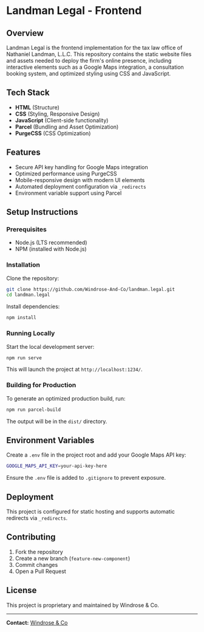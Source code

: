 # Landman Legal - Frontend

## Overview
Landman Legal is the frontend implementation for the tax law office of Nathaniel Landman, L.L.C. This repository contains the static website files and assets needed to deploy the firm's online presence, including interactive elements such as a Google Maps integration, a consultation booking system, and optimized styling using CSS and JavaScript.

## Tech Stack
- **HTML** (Structure)
- **CSS** (Styling, Responsive Design)
- **JavaScript** (Client-side functionality)
- **Parcel** (Bundling and Asset Optimization)
- **PurgeCSS** (CSS Optimization)

## Features
- Secure API key handling for Google Maps integration
- Optimized performance using PurgeCSS
- Mobile-responsive design with modern UI elements
- Automated deployment configuration via `_redirects`
- Environment variable support using Parcel

## Setup Instructions

### Prerequisites
- Node.js (LTS recommended)
- NPM (installed with Node.js)

### Installation
Clone the repository:
```sh
git clone https://github.com/Windrose-And-Co/landman.legal.git
cd landman.legal
```

Install dependencies:
```sh
npm install
```

### Running Locally
Start the local development server:
```sh
npm run serve
```
This will launch the project at `http://localhost:1234/`.

### Building for Production
To generate an optimized production build, run:
```sh
npm run parcel-build
```
The output will be in the `dist/` directory.

## Environment Variables
Create a `.env` file in the project root and add your Google Maps API key:
```sh
GOOGLE_MAPS_API_KEY=your-api-key-here
```
Ensure the `.env` file is added to `.gitignore` to prevent exposure.

## Deployment
This project is configured for static hosting and supports automatic redirects via `_redirects`.

## Contributing
1. Fork the repository
2. Create a new branch (`feature-new-component`)
3. Commit changes
4. Open a Pull Request

## License
This project is proprietary and maintained by Windrose & Co.

---
**Contact:** [Windrose & Co](https://windroseandco.com)

